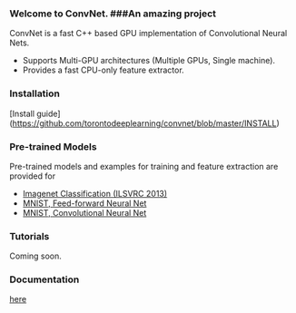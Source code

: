 ### Welcome to ConvNet.  ###An amazing project
ConvNet is a fast C++ based GPU implementation of Convolutional Neural Nets.
- Supports Multi-GPU architectures (Multiple GPUs, Single machine).
- Provides a fast CPU-only feature extractor.

### Installation
[Install guide] (https://github.com/torontodeeplearning/convnet/blob/master/INSTALL)

### Pre-trained Models
Pre-trained models and examples for training and feature extraction are provided for
- [Imagenet Classification (ILSVRC 2013)](https://github.com/torontodeeplearning/convnet/tree/master/examples/imagenet)
- [MNIST, Feed-forward Neural Net](https://github.com/torontodeeplearning/convnet/tree/master/examples/mnist-ff)
- [MNIST, Convolutional Neural Net](https://github.com/torontodeeplearning/convnet/tree/master/examples/mnist-conv)

### Tutorials
Coming soon.

### Documentation
[here](http://torontodeeplearning.github.io/convnet/docs)
